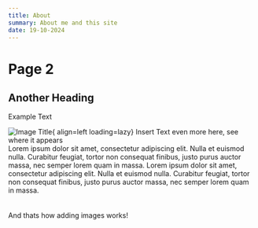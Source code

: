 ```yaml
---
title: About
summary: About me and this site
date: 19-10-2024
---
```

# Page 2

## Another Heading

Example Text

![Image Title](https://mrwarmo.github.io/home/images/bass.jpg){ align=left loading=lazy}
Insert Text even more here, see where it appears  
Lorem ipsum dolor sit amet, consectetur adipiscing elit. Nulla et euismod nulla. Curabitur feugiat, tortor non consequat finibus, justo purus auctor massa, nec semper lorem quam in massa.
Lorem ipsum dolor sit amet, consectetur adipiscing elit. Nulla et euismod nulla. Curabitur feugiat, tortor non consequat finibus, justo purus auctor massa, nec semper lorem quam in massa.
<br>
<br>
<br>
And thats how adding images works!
